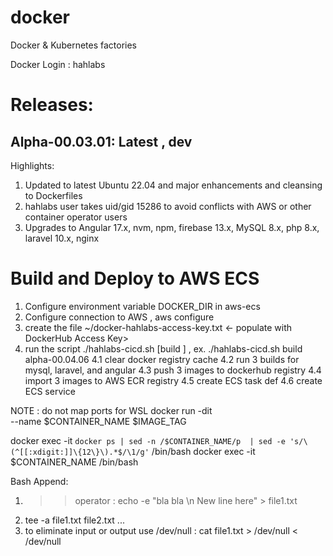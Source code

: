 # docker
Docker &amp; Kubernetes factories

Docker Login : hahlabs

# Releases:
## Alpha-00.03.01: Latest , dev
Highlights:
1. Updated to latest Ubuntu 22.04 and major enhancements and cleansing to Dockerfiles
2. hahlabs user takes uid/gid 15286 to avoid conflicts with AWS or other container operator users
3. Upgrades to Angular 17.x, nvm, npm, firebase 13.x, MySQL 8.x, php 8.x, laravel 10.x, nginx

# Build and Deploy to AWS ECS
1. Configure environment variable DOCKER_DIR in aws-ecs
2. Configure connection to AWS , aws configure
3. create the file ~/docker-hahlabs-access-key.txt <- populate with DockerHub Access Key>
4. run the script ./hahlabs-cicd.sh [build <tag>] , ex. ./hahlabs-cicd.sh build alpha-00.04.06
  4.1 clear docker registry cache
  4.2 run 3 builds for mysql, laravel, and angular
  4.3 push 3 images to dockerhub registry
  4.4 import 3 images to AWS ECR registry
  4.5 create ECS task def
  4.6 create ECS service
  

NOTE : do not map ports for WSL 
docker run -dit \
      --name $CONTAINER_NAME $IMAGE_TAG

 docker exec -it `docker ps | sed -n /$CONTAINER_NAME/p  | sed -e 's/\(^[[:xdigit:]]\{12\}\).*$/\1/g'` /bin/bash
 docker exec -it $CONTAINER_NAME /bin/bash

 Bash Append:
 1. >> operator : echo -e "bla bla \n New line here" > file1.txt
 2. tee -a file1.txt file2.txt ... 
 3. to eliminate input or output use /dev/null : cat file1.txt > /dev/null < /dev/null